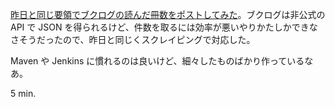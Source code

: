 [昨日と同じ要領でブクログの読んだ冊数をポストしてみた](https://gist.github.com/bouzuya/5520460)。ブクログは非公式の API で JSON を得られるけど、件数を取るには効率が悪いやりかたしかできなさそうだったので、昨日と同じくスクレイピングで対応した。

Maven や Jenkins に慣れるのは良いけど、細々したものばかり作っているなあ。

5 min.
